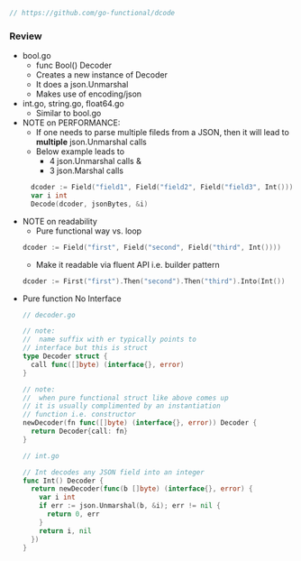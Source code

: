 ```go
// https://github.com/go-functional/dcode
```

### Review
- bool.go
  - func Bool() Decoder
  - Creates a new instance of Decoder
  - It does a json.Unmarshal
  - Makes use of encoding/json
- int.go, string.go, float64.go
  - Similar to bool.go
- NOTE on PERFORMANCE:
  - If one needs to parse multiple fileds from a JSON, then it will lead to **multiple** json.Unmarshal calls
  - Below example leads to
    - 4 json.Unmarshal calls & 
    - 3 json.Marshal calls
  ```go
    dcoder := Field("field1", Field("field2", Field("field3", Int())))
    var i int
    Decode(dcoder, jsonBytes, &i)
  ```
- NOTE on readability
  - Pure functional way vs. loop
  ```go
  dcoder := Field("first", Field("second", Field("third", Int())))
  ```
  - Make it readable via fluent API i.e. builder pattern
  ```go
  dcoder := First("first").Then("second").Then("third").Into(Int())
  ```
- Pure function No Interface
  ```go
  // decoder.go
  
  // note: 
  //  name suffix with er typically points to
  // interface but this is struct
  type Decoder struct {
    call func([]byte) (interface{}, error)
  }
  
  // note:
  //  when pure functional struct like above comes up
  // it is usually complimented by an instantiation
  // function i.e. constructor
  newDecoder(fn func([]byte) (interface{}, error)) Decoder {
    return Decoder{call: fn}
  }
  ```
  ```go
  // int.go
  
  // Int decodes any JSON field into an integer
  func Int() Decoder {
    return newDecoder(func(b []byte) (interface{}, error) {
      var i int
      if err := json.Unmarshal(b, &i); err != nil {
        return 0, err
      }
      return i, nil
    })
  }
  ```
